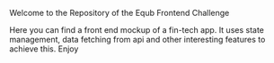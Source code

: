 Welcome to the Repository of the Equb Frontend Challenge

Here you can find a front end mockup of a fin-tech app. It uses state management, data fetching from api and other interesting features to achieve this. Enjoy

